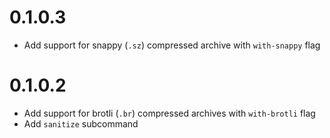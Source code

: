 # 0.1.0.3

  * Add support for snappy (`.sz`) compressed archive with `with-snappy` flag

# 0.1.0.2

  * Add support for brotli (`.br`) compressed archives with `with-brotli` flag
  * Add `sanitize` subcommand
